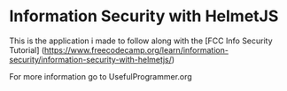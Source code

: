 # Information Security with HelmetJS

This is the application i made to follow along with the [FCC Info Security Tutorial] (https://www.freecodecamp.org/learn/information-security/information-security-with-helmetjs/)


For more information go to UsefulProgrammer.org
